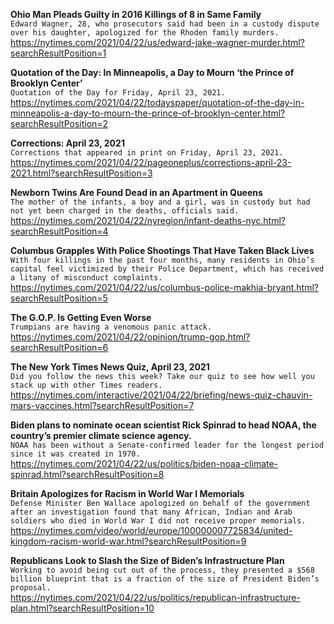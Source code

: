 **Ohio Man Pleads Guilty in 2016 Killings of 8 in Same Family**\
`Edward Wagner, 28, who prosecutors said had been in a custody dispute over his daughter, apologized for the Rhoden family murders.`\
https://nytimes.com/2021/04/22/us/edward-jake-wagner-murder.html?searchResultPosition=1

**Quotation of the Day: In Minneapolis, a Day to Mourn ‘the Prince of Brooklyn Center’**\
`Quotation of the Day for Friday, April 23, 2021.`\
https://nytimes.com/2021/04/22/todayspaper/quotation-of-the-day-in-minneapolis-a-day-to-mourn-the-prince-of-brooklyn-center.html?searchResultPosition=2

**Corrections: April 23, 2021**\
`Corrections that appeared in print on Friday, April 23, 2021.`\
https://nytimes.com/2021/04/22/pageoneplus/corrections-april-23-2021.html?searchResultPosition=3

**Newborn Twins Are Found Dead in an Apartment in Queens**\
`The mother of the infants, a boy and a girl, was in custody but had not yet been charged in the deaths, officials said.`\
https://nytimes.com/2021/04/22/nyregion/infant-deaths-nyc.html?searchResultPosition=4

**Columbus Grapples With Police Shootings That Have Taken Black Lives**\
`With four killings in the past four months, many residents in Ohio’s capital feel victimized by their Police Department, which has received a litany of misconduct complaints.`\
https://nytimes.com/2021/04/22/us/columbus-police-makhia-bryant.html?searchResultPosition=5

**The G.O.P. Is Getting Even Worse**\
`Trumpians are having a venomous panic attack.`\
https://nytimes.com/2021/04/22/opinion/trump-gop.html?searchResultPosition=6

**The New York Times News Quiz, April 23, 2021**\
`Did you follow the news this week? Take our quiz to see how well you stack up with other Times readers.`\
https://nytimes.com/interactive/2021/04/22/briefing/news-quiz-chauvin-mars-vaccines.html?searchResultPosition=7

**Biden plans to nominate ocean scientist Rick Spinrad to head NOAA, the country’s premier climate science agency.**\
`NOAA has been without a Senate-confirmed leader for the longest period since it was created in 1970.`\
https://nytimes.com/2021/04/22/us/politics/biden-noaa-climate-spinrad.html?searchResultPosition=8

**Britain Apologizes for Racism in World War I Memorials**\
`Defense Minister Ben Wallace apologized on behalf of the government after an investigation found that many African, Indian and Arab soldiers who died in World War I did not receive proper memorials.`\
https://nytimes.com/video/world/europe/100000007725834/united-kingdom-racism-world-war.html?searchResultPosition=9

**Republicans Look to Slash the Size of Biden’s Infrastructure Plan**\
`Working to avoid being cut out of the process, they presented a $568 billion blueprint that is a fraction of the size of President Biden’s proposal.`\
https://nytimes.com/2021/04/22/us/politics/republican-infrastructure-plan.html?searchResultPosition=10


